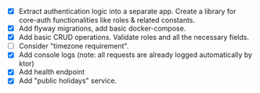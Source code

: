 - [x] Extract authentication logic into a separate app.
   Create a library for core-auth functionalities like roles & related constants.
- [x] Add flyway migrations, add basic docker-compose.
- [x] Add basic CRUD operations. Validate roles and all the necessary fields.
- [ ] Consider "timezone requirement".
- [x] Add console logs (note: all requests are already logged automatically by ktor)
- [x] Add health endpoint
- [x] Add "public holidays" service.
